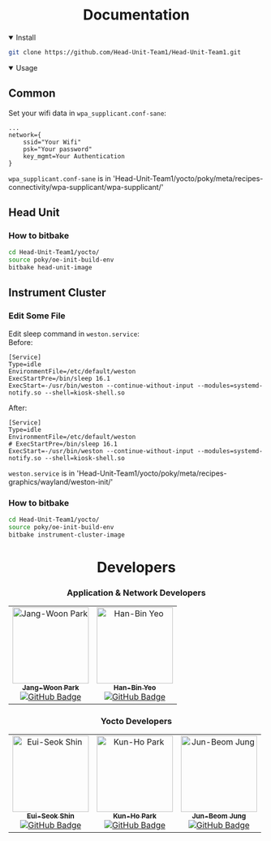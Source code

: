 # <div align="center">Documentation</div>

<details open>
<summary>Install</summary>

```bash
git clone https://github.com/Head-Unit-Team1/Head-Unit-Team1.git
```

</details>

<details open>
<summary>Usage</summary>

## Common

Set your wifi data in `wpa_supplicant.conf-sane`:

```plaintext
...
network={
    ssid="Your Wifi"
    psk="Your password"
    key_mgmt=Your Authentication
}
```

`wpa_supplicant.conf-sane` is in 'Head-Unit-Team1/yocto/poky/meta/recipes-connectivity/wpa-supplicant/wpa-supplicant/'

## Head Unit

### How to bitbake
```bash
cd Head-Unit-Team1/yocto/
source poky/oe-init-build-env
bitbake head-unit-image
```

## Instrument Cluster

### Edit Some File
Edit sleep command in `weston.service`:  
Before:
```plaintext
[Service]
Type=idle
EnvironmentFile=/etc/default/weston
ExecStartPre=/bin/sleep 16.1
ExecStart=-/usr/bin/weston --continue-without-input --modules=systemd-notify.so --shell=kiosk-shell.so
```

After:
```plaintext
[Service]
Type=idle
EnvironmentFile=/etc/default/weston
# ExecStartPre=/bin/sleep 16.1
ExecStart=-/usr/bin/weston --continue-without-input --modules=systemd-notify.so --shell=kiosk-shell.so
```
`weston.service` is in 'Head-Unit-Team1/yocto/poky/meta/recipes-graphics/wayland/weston-init/'

### How to bitbake
```bash
cd Head-Unit-Team1/yocto/
source poky/oe-init-build-env
bitbake instrument-cluster-image
```

</details>

# <div align="center">Developers</div>
### <div align="center">Application & Network Developers</div>
<table align="center">

  <tr>
    <td align="center">
      <a href="https://github.com/jwoon0906">
        <img src="https://github.com/jwoon0906.png" width="150px;" alt="Jang-Woon Park"/>
        <br />
        <sub><b>Jang-Woon Park</b></sub>
      </a>
      <br />
      <a href="https://github.com/jwoon0906"><img src="https://img.shields.io/badge/GitHub-jwoon0906-blue?logo=github" alt="GitHub Badge" /></a>
      <br />
    </td>
    <td align="center">
      <a href="https://github.com/YEOHANBIN">
        <img src="https://github.com/YEOHANBIN.png" width="150px;" alt="Han-Bin Yeo"/>
        <br />
        <sub><b>Han-Bin Yeo</b></sub>
      </a>
      <br />
      <a href="https://github.com/YEOHANBIN"><img src="https://img.shields.io/badge/GitHub-YEOHANBIN-blue?logo=github" alt="GitHub Badge" /></a>
      <br />
    </td>
    
  </tr>
</table>

### <div align="center">Yocto Developers</div>
<table align="center">

  <tr>
    <td align="center">
      <a href="https://github.com/euiseok-shin">
        <img src="https://github.com/euiseok-shin.png" width="150px;" alt="Eui-Seok Shin"/>
        <br />
        <sub><b>Eui-Seok Shin</b></sub>
      </a>
      <br />
      <a href="https://github.com/euiseok-shin"><img src="https://img.shields.io/badge/GitHub-euiseokshin-blue?logo=github" alt="GitHub Badge" /></a>
      <br />
    </td>
    <td align="center">
      <a href="https://github.com/KunhoPark-Jason">
        <img src="https://github.com/KunhoPark-Jason.png" width="150px;" alt="Kun-Ho Park"/>
        <br />
        <sub><b>Kun-Ho Park</b></sub>
      </a>
      <br />
      <a href="https://github.com/KunhoPark-Jason"><img src="https://img.shields.io/badge/GitHub-KunhoParkJason-blue?logo=github" alt="GitHub Badge" /></a>
      <br />
    </td>
    <td align="center">
      <a href="https://github.com/junspring">
        <img src="https://github.com/junspring.png" width="150px;" alt="Jun-Beom Jung"/>
        <br />
        <sub><b>Jun-Beom Jung</b></sub>
      </a>
      <br />
      <a href="https://github.com/junspring"><img src="https://img.shields.io/badge/GitHub-junspring-blue?logo=github" alt="GitHub Badge" /></a>
      <br />
    </td>
    
  </tr>
</table>
